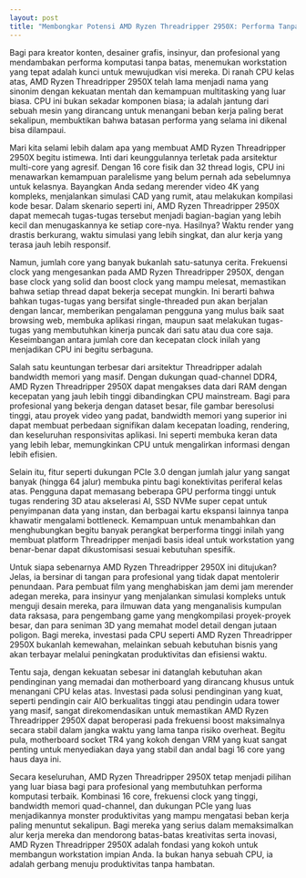 ```yaml
---
layout: post
title: "Membongkar Potensi AMD Ryzen Threadripper 2950X: Performa Tanpa Kompromi untuk Kreator Profesional"
---
```


Bagi para kreator konten, desainer grafis, insinyur, dan profesional yang mendambakan performa komputasi tanpa batas, menemukan workstation yang tepat adalah kunci untuk mewujudkan visi mereka. Di ranah CPU kelas atas, AMD Ryzen Threadripper 2950X telah lama menjadi nama yang sinonim dengan kekuatan mentah dan kemampuan multitasking yang luar biasa. CPU ini bukan sekadar komponen biasa; ia adalah jantung dari sebuah mesin yang dirancang untuk menangani beban kerja paling berat sekalipun, membuktikan bahwa batasan performa yang selama ini dikenal bisa dilampaui.

Mari kita selami lebih dalam apa yang membuat AMD Ryzen Threadripper 2950X begitu istimewa. Inti dari keunggulannya terletak pada arsitektur multi-core yang agresif. Dengan 16 core fisik dan 32 thread logis, CPU ini menawarkan kemampuan paralelisme yang belum pernah ada sebelumnya untuk kelasnya. Bayangkan Anda sedang merender video 4K yang kompleks, menjalankan simulasi CAD yang rumit, atau melakukan kompilasi kode besar. Dalam skenario seperti ini, AMD Ryzen Threadripper 2950X dapat memecah tugas-tugas tersebut menjadi bagian-bagian yang lebih kecil dan menugaskannya ke setiap core-nya. Hasilnya? Waktu render yang drastis berkurang, waktu simulasi yang lebih singkat, dan alur kerja yang terasa jauh lebih responsif.

Namun, jumlah core yang banyak bukanlah satu-satunya cerita. Frekuensi clock yang mengesankan pada AMD Ryzen Threadripper 2950X, dengan base clock yang solid dan boost clock yang mampu melesat, memastikan bahwa setiap thread dapat bekerja secepat mungkin. Ini berarti bahwa bahkan tugas-tugas yang bersifat single-threaded pun akan berjalan dengan lancar, memberikan pengalaman pengguna yang mulus baik saat browsing web, membuka aplikasi ringan, maupun saat melakukan tugas-tugas yang membutuhkan kinerja puncak dari satu atau dua core saja. Keseimbangan antara jumlah core dan kecepatan clock inilah yang menjadikan CPU ini begitu serbaguna.

Salah satu keuntungan terbesar dari arsitektur Threadripper adalah bandwidth memori yang masif. Dengan dukungan quad-channel DDR4, AMD Ryzen Threadripper 2950X dapat mengakses data dari RAM dengan kecepatan yang jauh lebih tinggi dibandingkan CPU mainstream. Bagi para profesional yang bekerja dengan dataset besar, file gambar beresolusi tinggi, atau proyek video yang padat, bandwidth memori yang superior ini dapat membuat perbedaan signifikan dalam kecepatan loading, rendering, dan keseluruhan responsivitas aplikasi. Ini seperti membuka keran data yang lebih lebar, memungkinkan CPU untuk mengalirkan informasi dengan lebih efisien.

Selain itu, fitur seperti dukungan PCIe 3.0 dengan jumlah jalur yang sangat banyak (hingga 64 jalur) membuka pintu bagi konektivitas periferal kelas atas. Pengguna dapat memasang beberapa GPU performa tinggi untuk tugas rendering 3D atau akselerasi AI, SSD NVMe super cepat untuk penyimpanan data yang instan, dan berbagai kartu ekspansi lainnya tanpa khawatir mengalami bottleneck. Kemampuan untuk menambahkan dan menghubungkan begitu banyak perangkat berperforma tinggi inilah yang membuat platform Threadripper menjadi basis ideal untuk workstation yang benar-benar dapat dikustomisasi sesuai kebutuhan spesifik.

Untuk siapa sebenarnya AMD Ryzen Threadripper 2950X ini ditujukan? Jelas, ia bersinar di tangan para profesional yang tidak dapat mentolerir penundaan. Para pembuat film yang menghabiskan jam demi jam merender adegan mereka, para insinyur yang menjalankan simulasi kompleks untuk menguji desain mereka, para ilmuwan data yang menganalisis kumpulan data raksasa, para pengembang game yang mengkompilasi proyek-proyek besar, dan para seniman 3D yang memahat model detail dengan jutaan poligon. Bagi mereka, investasi pada CPU seperti AMD Ryzen Threadripper 2950X bukanlah kemewahan, melainkan sebuah kebutuhan bisnis yang akan terbayar melalui peningkatan produktivitas dan efisiensi waktu.

Tentu saja, dengan kekuatan sebesar ini datanglah kebutuhan akan pendinginan yang memadai dan motherboard yang dirancang khusus untuk menangani CPU kelas atas. Investasi pada solusi pendinginan yang kuat, seperti pendingin cair AIO berkualitas tinggi atau pendingin udara tower yang masif, sangat direkomendasikan untuk memastikan AMD Ryzen Threadripper 2950X dapat beroperasi pada frekuensi boost maksimalnya secara stabil dalam jangka waktu yang lama tanpa risiko overheat. Begitu pula, motherboard socket TR4 yang kokoh dengan VRM yang kuat sangat penting untuk menyediakan daya yang stabil dan andal bagi 16 core yang haus daya ini.

Secara keseluruhan, AMD Ryzen Threadripper 2950X tetap menjadi pilihan yang luar biasa bagi para profesional yang membutuhkan performa komputasi terbaik. Kombinasi 16 core, frekuensi clock yang tinggi, bandwidth memori quad-channel, dan dukungan PCIe yang luas menjadikannya monster produktivitas yang mampu mengatasi beban kerja paling menuntut sekalipun. Bagi mereka yang serius dalam memaksimalkan alur kerja mereka dan mendorong batas-batas kreativitas serta inovasi, AMD Ryzen Threadripper 2950X adalah fondasi yang kokoh untuk membangun workstation impian Anda. Ia bukan hanya sebuah CPU, ia adalah gerbang menuju produktivitas tanpa hambatan.
